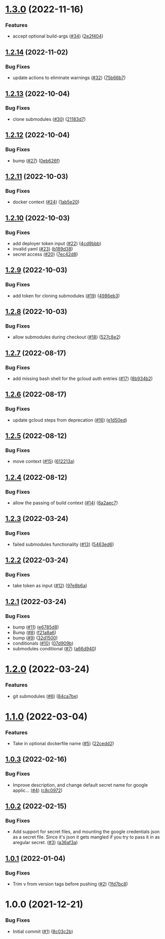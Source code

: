 # [1.3.0](https://github.com/Unsupervisedcom/action-build-push-image/compare/v1.2.14...v1.3.0) (2022-11-16)


### Features

* accept optional build-args ([#34](https://github.com/Unsupervisedcom/action-build-push-image/issues/34)) ([2e2f404](https://github.com/Unsupervisedcom/action-build-push-image/commit/2e2f404f96ed5f3d13dc707754ea3237d49abc7c))

## [1.2.14](https://github.com/Unsupervisedcom/action-build-push-image/compare/v1.2.13...v1.2.14) (2022-11-02)


### Bug Fixes

* update actions to eliminate warnings ([#32](https://github.com/Unsupervisedcom/action-build-push-image/issues/32)) ([75b66b7](https://github.com/Unsupervisedcom/action-build-push-image/commit/75b66b796c064d3755102bd27304ea30762f1d64))

## [1.2.13](https://github.com/Unsupervisedcom/action-build-push-image/compare/v1.2.12...v1.2.13) (2022-10-04)


### Bug Fixes

* clone submodules ([#30](https://github.com/Unsupervisedcom/action-build-push-image/issues/30)) ([21183d7](https://github.com/Unsupervisedcom/action-build-push-image/commit/21183d7425fdcba3afb3901963f6fb3edb5d06e5))

## [1.2.12](https://github.com/Unsupervisedcom/action-build-push-image/compare/v1.2.11...v1.2.12) (2022-10-04)


### Bug Fixes

* bump ([#27](https://github.com/Unsupervisedcom/action-build-push-image/issues/27)) ([0eb626f](https://github.com/Unsupervisedcom/action-build-push-image/commit/0eb626f886186ec04e07c473781dc35e18500fe9))

## [1.2.11](https://github.com/Unsupervisedcom/action-build-push-image/compare/v1.2.10...v1.2.11) (2022-10-03)


### Bug Fixes

* docker context ([#24](https://github.com/Unsupervisedcom/action-build-push-image/issues/24)) ([1ab5e20](https://github.com/Unsupervisedcom/action-build-push-image/commit/1ab5e2052a6fb350ebc6a2ccc063158eadff03a3))

## [1.2.10](https://github.com/Unsupervisedcom/action-build-push-image/compare/v1.2.9...v1.2.10) (2022-10-03)


### Bug Fixes

* add deployer token input ([#22](https://github.com/Unsupervisedcom/action-build-push-image/issues/22)) ([4cd9bbb](https://github.com/Unsupervisedcom/action-build-push-image/commit/4cd9bbbd0b0e95e4f5d696f81569aff26cd54453))
* invalid yaml ([#23](https://github.com/Unsupervisedcom/action-build-push-image/issues/23)) ([b189d38](https://github.com/Unsupervisedcom/action-build-push-image/commit/b189d38bae2a1ff231083940ee159d6ba8725341))
* secret access ([#20](https://github.com/Unsupervisedcom/action-build-push-image/issues/20)) ([7ec42d8](https://github.com/Unsupervisedcom/action-build-push-image/commit/7ec42d842b1fd01ee4aad440e570cad8ffd9b831))

## [1.2.9](https://github.com/Unsupervisedcom/action-build-push-image/compare/v1.2.8...v1.2.9) (2022-10-03)


### Bug Fixes

* add token for cloning submodules ([#19](https://github.com/Unsupervisedcom/action-build-push-image/issues/19)) ([4986eb3](https://github.com/Unsupervisedcom/action-build-push-image/commit/4986eb3378250f965d33747e90d3b42265779920))

## [1.2.8](https://github.com/Unsupervisedcom/action-build-push-image/compare/v1.2.7...v1.2.8) (2022-10-03)


### Bug Fixes

* allow submodules during checkout ([#18](https://github.com/Unsupervisedcom/action-build-push-image/issues/18)) ([527c8e2](https://github.com/Unsupervisedcom/action-build-push-image/commit/527c8e2913250a6e5e9fe486275a7faa7d941b42))

## [1.2.7](https://github.com/Unsupervisedcom/action-build-push-image/compare/v1.2.6...v1.2.7) (2022-08-17)


### Bug Fixes

* add missing bash shell for the gcloud auth entries ([#17](https://github.com/Unsupervisedcom/action-build-push-image/issues/17)) ([8b934b2](https://github.com/Unsupervisedcom/action-build-push-image/commit/8b934b2ba6a867848fcc9af61cf018545247848e))

## [1.2.6](https://github.com/Unsupervisedcom/action-build-push-image/compare/v1.2.5...v1.2.6) (2022-08-17)


### Bug Fixes

* update gcloud steps from deprecation ([#16](https://github.com/Unsupervisedcom/action-build-push-image/issues/16)) ([e1d50ed](https://github.com/Unsupervisedcom/action-build-push-image/commit/e1d50ed4457e71f54b3ac87908a21c21d4b40c0e))

## [1.2.5](https://github.com/Unsupervisedcom/action-build-push-image/compare/v1.2.4...v1.2.5) (2022-08-12)


### Bug Fixes

* move context ([#15](https://github.com/Unsupervisedcom/action-build-push-image/issues/15)) ([612213a](https://github.com/Unsupervisedcom/action-build-push-image/commit/612213a1959778aebc4854b44f4f28dcce0cf6a9))

## [1.2.4](https://github.com/Unsupervisedcom/action-build-push-image/compare/v1.2.3...v1.2.4) (2022-08-12)


### Bug Fixes

* allow the passing of build context ([#14](https://github.com/Unsupervisedcom/action-build-push-image/issues/14)) ([6a2aec7](https://github.com/Unsupervisedcom/action-build-push-image/commit/6a2aec7a0b0787b9c01d387d8d697719dd265df2))

## [1.2.3](https://github.com/Unsupervisedcom/action-build-push-image/compare/v1.2.2...v1.2.3) (2022-03-24)


### Bug Fixes

* failed submodules functionality ([#13](https://github.com/Unsupervisedcom/action-build-push-image/issues/13)) ([5463ed6](https://github.com/Unsupervisedcom/action-build-push-image/commit/5463ed6f39f52d788ceaa85f0616d8292b265ad9))

## [1.2.2](https://github.com/Unsupervisedcom/action-build-push-image/compare/v1.2.1...v1.2.2) (2022-03-24)


### Bug Fixes

* take token as input ([#12](https://github.com/Unsupervisedcom/action-build-push-image/issues/12)) ([97e8b6a](https://github.com/Unsupervisedcom/action-build-push-image/commit/97e8b6a62a337a6baea148defa8f006f96750c8c))

## [1.2.1](https://github.com/Unsupervisedcom/action-build-push-image/compare/v1.2.0...v1.2.1) (2022-03-24)


### Bug Fixes

* bump ([#11](https://github.com/Unsupervisedcom/action-build-push-image/issues/11)) ([e6785d8](https://github.com/Unsupervisedcom/action-build-push-image/commit/e6785d85ccc8c44483c27433ce2ee855a8dffd86))
* Bump ([#8](https://github.com/Unsupervisedcom/action-build-push-image/issues/8)) ([f21a8a6](https://github.com/Unsupervisedcom/action-build-push-image/commit/f21a8a6d51b55267c5be5238e7ab7f7455536b9b))
* bump ([#9](https://github.com/Unsupervisedcom/action-build-push-image/issues/9)) ([32d1500](https://github.com/Unsupervisedcom/action-build-push-image/commit/32d1500246238d1f157d8347a71f38ce570d42c1))
* conditionals ([#10](https://github.com/Unsupervisedcom/action-build-push-image/issues/10)) ([07d909b](https://github.com/Unsupervisedcom/action-build-push-image/commit/07d909b0120865d0d8b5deb404be232973718275))
* submodules conditional ([#7](https://github.com/Unsupervisedcom/action-build-push-image/issues/7)) ([a66d940](https://github.com/Unsupervisedcom/action-build-push-image/commit/a66d9402156010ea58e158f0935da6e92411e8ce))

# [1.2.0](https://github.com/Unsupervisedcom/action-build-push-image/compare/v1.1.0...v1.2.0) (2022-03-24)


### Features

* git submodules ([#6](https://github.com/Unsupervisedcom/action-build-push-image/issues/6)) ([84ca7be](https://github.com/Unsupervisedcom/action-build-push-image/commit/84ca7bef7f8eae62b4a6766c9dd107a9d479a316))

# [1.1.0](https://github.com/Unsupervisedcom/action-build-push-image/compare/v1.0.3...v1.1.0) (2022-03-04)


### Features

* Take in optional dockerfile name ([#5](https://github.com/Unsupervisedcom/action-build-push-image/issues/5)) ([22cedd2](https://github.com/Unsupervisedcom/action-build-push-image/commit/22cedd298dc807c3321566cb6dfde908deac28d8))

## [1.0.3](https://github.com/Unsupervisedcom/action-build-push-image/compare/v1.0.2...v1.0.3) (2022-02-16)


### Bug Fixes

* Improve description, and change default secret name for google applic… ([#4](https://github.com/Unsupervisedcom/action-build-push-image/issues/4)) ([c8c0972](https://github.com/Unsupervisedcom/action-build-push-image/commit/c8c0972f4606afe5f730c494f0ff17b0e4b04c90))

## [1.0.2](https://github.com/Unsupervisedcom/action-build-push-image/compare/v1.0.1...v1.0.2) (2022-02-15)


### Bug Fixes

* Add support for secret files, and mounting the google credentials json as a secret file. Since it's json it gets mangled if you try to pass it in as aregular secret. ([#3](https://github.com/Unsupervisedcom/action-build-push-image/issues/3)) ([a36af3a](https://github.com/Unsupervisedcom/action-build-push-image/commit/a36af3a32bea81fa5c9cf14dcbc8878363948c1e))

## [1.0.1](https://github.com/Unsupervisedcom/action-build-push-image/compare/v1.0.0...v1.0.1) (2022-01-04)


### Bug Fixes

* Trim v from version tags before pushing ([#2](https://github.com/Unsupervisedcom/action-build-push-image/issues/2)) ([1fd7bc8](https://github.com/Unsupervisedcom/action-build-push-image/commit/1fd7bc8ef2ae08749b34b53dbc229efa424c2c43))

# 1.0.0 (2021-12-21)


### Bug Fixes

* Initial commit ([#1](https://github.com/Unsupervisedcom/action-build-push-image/issues/1)) ([8c03c2b](https://github.com/Unsupervisedcom/action-build-push-image/commit/8c03c2b728ae08fd5af347d2811351716ec35412))
